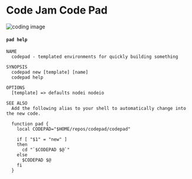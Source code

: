 # Code Jam Code Pad

![coding image](https://miro.medium.com/max/1400/1*5H6STKG7-Mh_VGwHMtohTA.png)

#### `pad help`

```
NAME
  codepad - templated environments for quickly building something

SYNOPSIS
  codepad new [template] [name]
  codepad help

OPTIONS
  [template] => defaults nodei nodeio

SEE ALSO
  Add the following alias to your shell to automatically change into the new code.

  function pad {
    local CODEPAD="$HOME/repos/codepad/codepad"

    if [ "$1" = "new" ]
    then
      cd "`$CODEPAD $@`"
    else
      $CODEPAD $@
    fi
  }
```
